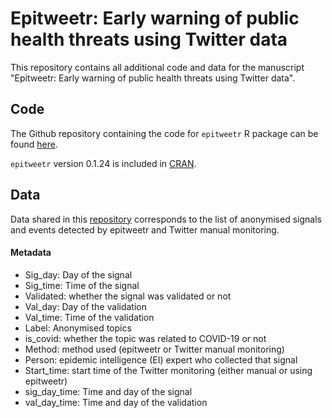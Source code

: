 # Epitweetr: Early warning of public health threats using Twitter data

This repository contains all additional code and data for the manuscript "Epitweetr: Early warning of public health threats using Twitter data".

## Code
The Github repository containing the code for `epitweetr` R package can be found [here](https://github.com/EU-ECDC/epitweetr).

`epitweetr` version 0.1.24 is included in [CRAN](https://cran.r-project.org/web/packages/epitweetr/index.html).

## Data
Data shared in this [repository](https://github.com/lauespinosa/epitweetr_evaluation/tree/main/data) corresponds to the list of anonymised signals and events detected by epitweetr and Twitter manual monitoring.

#### Metadata
- Sig_day: Day of the signal
- Sig_time: Time of the signal
- Validated: whether the signal was validated or not
- Val_day: Day of the validation
- Val_time: Time of the validation
- Label: Anonymised topics
- is_covid: whether the topic was related to COVID-19 or not
- Method: method used (epitweetr or Twitter manual monitoring)
- Person: epidemic intelligence (EI) expert who collected that signal
- Start_time: start time of the Twitter monitoring (either manual or using epitweetr)
- sig_day_time: Time and day of the signal
- val_day_time: Time and day of the validation
